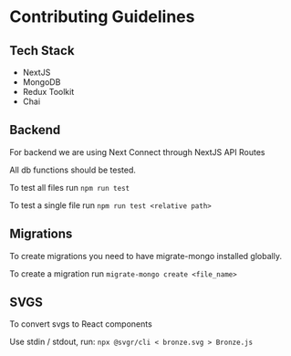 # Contributing Guidelines

## Tech Stack

- NextJS
- MongoDB
- Redux Toolkit
- Chai

## Backend

For backend we are using Next Connect through NextJS API Routes

All db functions should be tested.

To test all files run `npm run test`

To test a single file run `npm run test <relative path>`

## Migrations

To create migrations you need to have migrate-mongo installed globally.

To create a migration run `migrate-mongo create <file_name>`

## SVGS

To convert svgs to React components

Use stdin / stdout, run:
`npx @svgr/cli < bronze.svg > Bronze.js`
